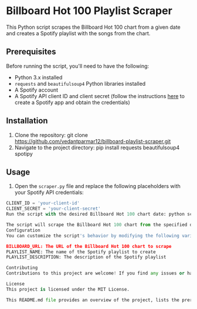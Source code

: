 # Billboard Hot 100 Playlist Scraper

This Python script scrapes the Billboard Hot 100 chart from a given date and creates a Spotify playlist with the songs from the chart.

## Prerequisites

Before running the script, you'll need to have the following:

- Python 3.x installed
- `requests` and `beautifulsoup4` Python libraries installed
- A Spotify account
- A Spotify API client ID and client secret (follow the instructions [here](https://developer.spotify.com/documentation/general/guides/app-settings/) to create a Spotify app and obtain the credentials)

## Installation

1. Clone the repository: git clone https://github.com/vedantparmar12/billboard-playlist-scraper.git
2. Navigate to the project directory: pip install requests beautifulsoup4 spotipy
   
## Usage

1. Open the `scraper.py` file and replace the following placeholders with your Spotify API credentials:

```python
CLIENT_ID = 'your-client-id'
CLIENT_SECRET = 'your-client-secret'
Run the script with the desired Billboard Hot 100 chart date: python scraper.py --date=2000-08-12

The script will scrape the Billboard Hot 100 chart from the specified date, create a new Spotify playlist with the songs from the chart, and add the playlist to your Spotify account.
Configuration
You can customize the script's behavior by modifying the following variables in the scraper.py file:

BILLBOARD_URL: The URL of the Billboard Hot 100 chart to scrape
PLAYLIST_NAME: The name of the Spotify playlist to create
PLAYLIST_DESCRIPTION: The description of the Spotify playlist

Contributing
Contributions to this project are welcome! If you find any issues or have suggestions for improvements, please open an issue or submit a pull request.

License
This project is licensed under the MIT License.

This README.md file provides an overview of the project, lists the prerequisites, explains how to install and use the script, and includes sections for contributing and licensing. You can further customize the content based on your project's specific requirements.

